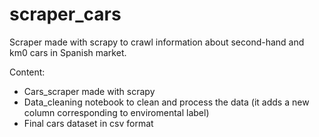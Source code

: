 # scraper_cars
Scraper made with scrapy to crawl information about second-hand and km0 cars in Spanish market.

Content:

- Cars_scraper made with scrapy
- Data_cleaning notebook to clean and process the data (it adds a new column corresponding to enviromental label)
- Final cars dataset in csv format
